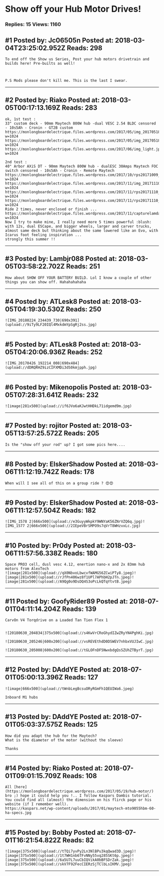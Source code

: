 # Show off your Hub Motor Drives!

### Replies: 15 Views: 1160

## \#1 Posted by: Jc06505n Posted at: 2018-03-04T23:25:02.952Z Reads: 298

```
To end off the Show us Series, Post your hub motors drivetrain and builds here! Pre-builts as well!



P.S Mods please don't kill me. This is the last I swear.
```

---
## \#2 Posted by: Riako Posted at: 2018-03-05T00:17:13.169Z Reads: 283

```
ok, 1st test : 
33" custom deck - 90mm Maytech 800W hub -dual VESC 2.54 BLDC censored - 10s5Ah - Cronin - GT2B custom
https://monlongboardelectrique.files.wordpress.com/2017/05/img_20170518_170550l.jpg?w=1024
https://monlongboardelectrique.files.wordpress.com/2017/05/img_20170518_171229l.jpg?w=1024
https://monlongboardelectrique.files.wordpress.com/2017/06/img_light.jpg?w=1024

2nd test : 
40" Arbor AXiS DT - 90mm Maytech 800W hub - dualESC 30Amps Maytech FOC switch censored - 10s5Ah - Cronin - Remote Maytech
https://monlongboardelectrique.files.wordpress.com/2017/10/rps20171009_124004.jpg?w=1024
https://monlongboardelectrique.files.wordpress.com/2017/11/img_20171110_020906_598.jpg?w=1024
https://monlongboardelectrique.files.wordpress.com/2017/11/rps20171110_031212.jpg?w=1024
https://monlongboardelectrique.files.wordpress.com/2017/11/rps20171110_031340.jpg?w=1024
Ride 2 times, never enclosed or finish ... 
https://monlongboardelectrique.files.wordpress.com/2017/11/capturelamda4.jpg?w=1024
Now I try to make mine, I really need more 5 times powerful :blush: with 12s, dual ESCape, and bigger wheels, larger and carver trucks, almost same deck but thinking about the same lowered like an Evo, with Icarus foot feeling inspiration ...
strongly this summer !!
```

---
## \#3 Posted by: Lambjr088 Posted at: 2018-03-05T03:58:22.702Z Reads: 251

```
How about SHOW OFF YOUR BATTERY BUILD. Lol I know a couple of other things you can show off. Hahahahahaha
```

---
## \#4 Posted by: ATLesk8 Posted at: 2018-03-05T04:19:30.530Z Reads: 250

```
![IMG_20180224_234439_730|690x391](upload://9iTy9LF20IQl4MxkdmYpSgRj2ss.jpg)
```

---
## \#5 Posted by: ATLesk8 Posted at: 2018-03-05T04:20:06.936Z Reads: 252

```
![IMG_20170426_192214_008|690x484](upload://dDRQRHZ9izCIFXMDi3dS0kmjpph.jpg)
```

---
## \#6 Posted by: Mikenopolis Posted at: 2018-03-05T07:28:31.641Z Reads: 232

```
![image|281x500](upload://if6JVo6aKJwtHHDkL71idgemd9m.jpg)
```

---
## \#7 Posted by: rojitor Posted at: 2018-03-05T13:57:25.572Z Reads: 205

```
Is the "show off your rod" up? I got some pics here....
```

---
## \#8 Posted by: ElskerShadow Posted at: 2018-03-06T11:12:19.742Z Reads: 178

```
When will I see all of this on a group ride ? 😍😍
```

---
## \#9 Posted by: ElskerShadow Posted at: 2018-03-06T11:12:57.504Z Reads: 182

```
![IMG_1578 2|666x500](upload://e3GuyyWkpkY9WNYaK56ZNrVZQ6q.jpg)![IMG_1577 2|666x500](upload://2IEpeVBrSMPO9s7qVrT8WHzvxLc.jpg)
```

---
## \#10 Posted by: Pr0dy Posted at: 2018-03-06T11:57:56.338Z Reads: 180

```
Space PRO3 cell, dusl vesc 4.12, enertion nano-x and 2x 83mm hub motors from AlexTech 
![image|281x500](upload://qX0NbvoLbwcvfWAMG56ZCwiPTy8.jpeg)![image|281x500](upload://rJfPn406wz8f1UPl7APhbH2pJTn.jpeg)![image|281x500](upload://A9Qg0o9DsDQ4S3oPcLkQTqYtvtB.jpeg)
```

---
## \#11 Posted by: GoofyRider89 Posted at: 2018-07-01T04:11:14.204Z Reads: 139

```
CarvOn V4 Torqdrive on a Loaded Tan Tien Flex 1


![20180630_204834|375x500](upload://s4KwVrCRoGhydIZwZRyYN4PghKi.jpg)

![20180630_205246|600x200](upload://vsREVEthdD0DSWEV7nhbxVUJIwC.jpg)

![20180630_205008|600x200](upload://tGLOFnDF5NwxbdgQsSZUhZTByrT.jpg)
```

---
## \#12 Posted by: DAddYE Posted at: 2018-07-01T05:00:13.396Z Reads: 127

```
![image|666x500](upload://tWnbLegBcsuORyRGmFh1QEUIWa6.jpeg)

Inboard M1 hubs
```

---
## \#13 Posted by: DAddYE Posted at: 2018-07-01T05:03:37.575Z Reads: 125

```
How did you adapt the hub for the Maytech? 
What is the diameter of the motor (without the sleeve)

Thanks
```

---
## \#14 Posted by: Riako Posted at: 2018-07-01T09:01:15.709Z Reads: 108

```
All [here](https://monlongboardelectrique.wordpress.com/2017/05/19/hub-motor/) bro ;) hope it could help you !.. I follow Kaspars Dambis tutorial. You could find all (almost) the dimension on his flirck page or his website (if I remember well).
https://kaspars.net/wp-content/uploads/2017/01/maytech-mto9055hbm-60-ha-specs.jpg
```

---
## \#15 Posted by: Bobby Posted at: 2018-07-01T16:21:54.822Z Reads: 82

```
![image|375x500](upload://tTQi7yvPy2Ln3NlBPu3kqQwad3D.jpeg)![image|375x500](upload://1t7WH1nb6TFvNNy55vq285SKt6p.jpeg)![image|375x500](upload://6a5U7L7uuCbIQVikA0bBFSDrZak.jpeg)![image|375x500](upload://skV7F92FecCIERzSjTClbLsIKMV.jpeg)
```

---
